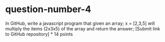 # question-number-4

In GitHub, write a javascript program that given an array; x = [2,3,5] will multiply the items (2x3x5) of the array and return the answer; [Submit link to GitHub repository] *
14 points



